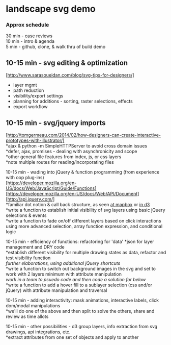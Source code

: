 # landscape svg demo

### Approx schedule  
30 min - case reviews  
10 min - intro & agenda  
5 min - github, clone, & walk thru of build demo  

## 10-15 min - svg editing & optimization  
[http://www.sarasoueidan.com/blog/svg-tips-for-designers/]  
  * layer mgmt      
  * path reduction  
  * visibility/export settings  
  * planning for additions - sorting, raster selections, effects
  * export workflow  
    
## 10-15 min - svg/jquery imports  
[http://tomgermeau.com/2014/02/how-designers-can-create-interactive-prototypes-with-illustrator/]  
    *ajax & python -m SimpleHTTPServer to avoid cross domain issues  
    *defer, ajax, promises - dealing with asynchronicity and scope  
    *other general file features from index, js, or css layers  
        *note multiple routes for reading/incorporating files  
        
10-15 min - wading into jQuery & function programming (from experience with oop plug-ins)  
[https://developer.mozilla.org/en-US/docs/Web/JavaScript/Guide/Functions]  
[https://developer.mozilla.org/en-US/docs/Web/API/Document]  
[http://api.jquery.com/]  
    *familiar dot notion & call back structure, as seen [at mapbox](https://www.mapbox.com/mapbox-gl-js/example/toggle-layers/) or [in d3](https://bl.ocks.org/mbostock/3885304)  
    *write a function to establish initial visibility of svg layers using basic jQuery selections & events  
    *write a function to fade on/off different layers based on click  interactions using more advanced selection, array function expression, and conditional logic  

10-15 min - efficiency of functions: refactoring for 'data' 
    *json for layer management and DRY code  
    *establish different visibility for multiple drawing states as data, refactor and test visibility function  
        *further elaborations, using additional jQuery shortcuts*  
    *write a function to switch out background images in the svg and set to work with 2 layers minimum with attribute manipulation   
        *work in a team to psuedo code and then code a solution for below*  
    *write a function to add a hover fill to a sublayer selection (css and/or jQuery) with attribute manipulation and traversal  
    
10-15 min - adding interactivity: mask animations, interactive labels, click dom/modal manipulations  
    *we'll do one of the above and then split to solve the others, share and review as time allots  
    
10-15 min - other possibilities - d3 group layers, info extraction from svg drawings, api integrations, etc.  
    *extract attributes from one set of objects and apply to another  
